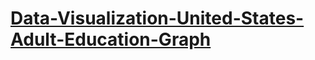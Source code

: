 # [Data-Visualization-United-States-Adult-Education-Graph](https://chestercaii.github.io/Data-Visualization-United-States-Adult-Education-Graph/)
